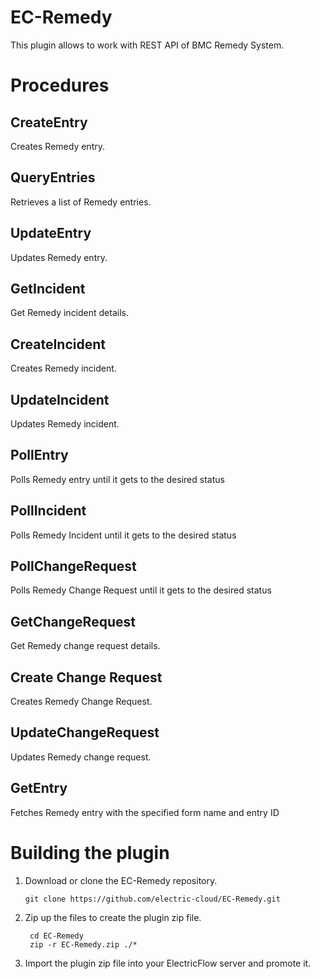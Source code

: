 # EC-Remedy

This plugin allows to work with REST API of BMC Remedy System.


# Procedures

## CreateEntry

Creates Remedy entry.

## QueryEntries

Retrieves a list of Remedy entries.

## UpdateEntry

Updates Remedy entry.

## GetIncident

Get Remedy incident details.

## CreateIncident

Creates Remedy incident.

## UpdateIncident

Updates Remedy incident.

## PollEntry

Polls Remedy entry until it gets to the desired status

## PollIncident

Polls Remedy Incident until it gets to the desired status

## PollChangeRequest

Polls Remedy Change Request until it gets to the desired status

## GetChangeRequest

Get Remedy change request details.

## Create Change Request

Creates Remedy Change Request.

## UpdateChangeRequest

Updates Remedy change request.

## GetEntry

Fetches Remedy entry with the specified form name and entry ID



# Building the plugin
1. Download or clone the EC-Remedy repository.

    ```
    git clone https://github.com/electric-cloud/EC-Remedy.git
    ```

5. Zip up the files to create the plugin zip file.

    ```
     cd EC-Remedy
     zip -r EC-Remedy.zip ./*
    ```

6. Import the plugin zip file into your ElectricFlow server and promote it.
